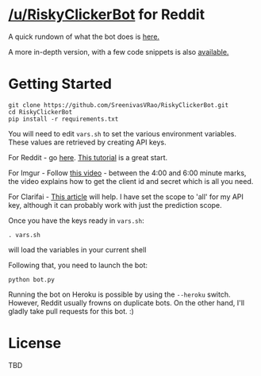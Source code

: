 # [/u/RiskyClickerBot](http://reddit.com/u/RiskyClickerBot) for Reddit

A quick rundown of what the bot does is [here.](https://medium.com/@sreenivasvrao/introducing-u-riskyclickerbot-22b3d56d1e2a)

A more in-depth version, with a few code snippets is also [available.](https://medium.com/@sreenivasvrao/making-reddit-safer-for-work-with-u-riskyclickerbot-3bcb54fc1fe6)

# Getting Started

	git clone https://github.com/SreenivasVRao/RiskyClickerBot.git
	cd RiskyClickerBot
	pip install -r requirements.txt
 	
You will need to edit `vars.sh` to set the various environment variables. These values are retrieved by creating API keys.

For Reddit - go [here](https://www.reddit.com/prefs/apps/). [This tutorial](http://pythonforengineers.com/build-a-reddit-bot-part-1/) is a great start.

For Imgur  - Follow [this video](https://www.youtube.com/watch?v=OiDQu-0-DIA) - between the 4:00 and 6:00 minute marks, the video explains how to get the client id and secret which is all you need.

For Clarifai - [This article](http://blog.clarifai.com/introducing-api-keys-a-safer-way-to-authenticate-your-applications/) will help. I have set the scope to 'all' for my API key, although it can probably work with just the prediction scope.


Once you have the keys ready in `vars.sh`:

	. vars.sh

will load the variables in your current shell

Following that, you need to launch the bot:

	python bot.py

Running the bot on Heroku is possible by using the `--heroku` switch. However, Reddit usually frowns on duplicate bots. On the other hand, I'll gladly take pull requests for this bot. :)

# License
TBD

